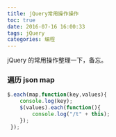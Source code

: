 ```yaml
---
title: jQuery常用操作操作
toc: true
date: 2016-07-16 16:00:33
tags: jQuery
categories: 编程
---
```


jQuery 的常用操作整理一下，备忘。

### 遍历 json map
```js
$.each(map,function(key,values){     
    console.log(key);     
    $(values).each(function(){     
        console.log("/t" + this);     
    });     
 });
```
